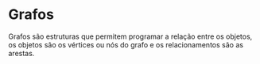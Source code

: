 # Grafos

Grafos são estruturas que permitem programar a relação entre os objetos, os objetos são os vértices ou nós do grafo e os relacionamentos são as arestas.


 